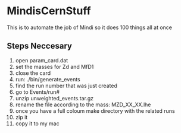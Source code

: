 # MindisCernStuff
This is to automate the job of Mindi so it does 100 things all at once

## Steps Neccesary
1. open param_card.dat
2. set the masses for Zd and MfD1
3. close the card
4. run: ./bin/generate_events
5. find the run number that was just created 
6. go to Events/run#
7. unzip unweighted_events.tar.gz 
8. rename the file according to the mass: MZD_XX_XX.lhe
9. once you have a full coloum make directory with the related runs 
10. zip it
11. copy it to my mac

